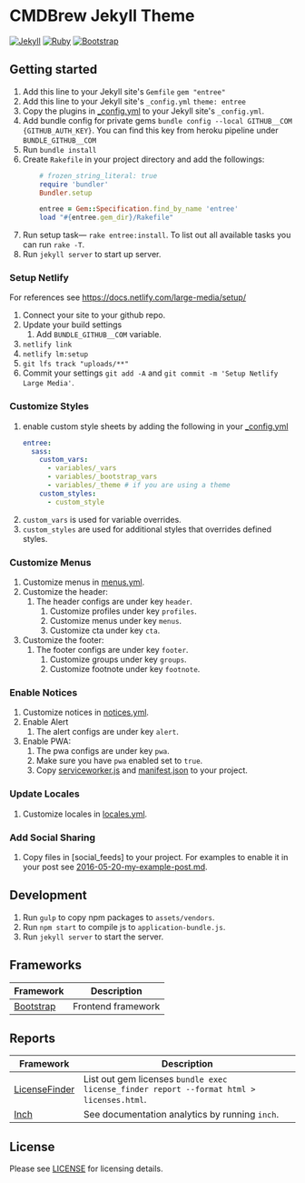 # CMDBrew Jekyll Theme
[![Jekyll](https://img.shields.io/badge/Jekyll-4.0-%23CB0000)](https://jekyllrb.com/news/2019/08/20/jekyll-4-0-0-released/)
[![Ruby](https://img.shields.io/badge/Ruby->2.3-%23CB0000)](https://www.ruby-lang.org/en/news/2015/12/25/ruby-2-3-0-released/)
[![Bootstrap](https://img.shields.io/badge/Bootstrap-4.3.1-563D7C)](https://getbootstrap.com/)

## Getting started
1. Add this line to your Jekyll site's `Gemfile` `gem "entree"`
1. Add this line to your Jekyll site's `_config.yml` `theme: entree`
1. Copy the plugins in [_config.yml](_config.yml) to your Jekyll site's `_config.yml`.
1. Add bundle config for private gems `bundle config --local GITHUB__COM {GITHUB_AUTH_KEY}`. You can find this key from heroku pipeline under `BUNDLE_GITHUB__COM`
1. Run `bundle install`
1. Create `Rakefile` in your project directory and add the followings:
    ```ruby
        # frozen_string_literal: true
        require 'bundler'
        Bundler.setup

        entree = Gem::Specification.find_by_name 'entree'
        load "#{entree.gem_dir}/Rakefile"
    ```
1. Run setup task— `rake entree:install`. To list out all available tasks you can run `rake -T`.
1. Run `jekyll server` to start up server.

### Setup Netlify
For references see https://docs.netlify.com/large-media/setup/

1. Connect your site to your github repo.
1. Update your build settings
    1. Add `BUNDLE_GITHUB__COM` variable.
1. `netlify link`
1. `netlify lm:setup`
1. `git lfs track "uploads/**"`
1. Commit your settings `git add -A` and `git commit -m 'Setup Netlify Large Media'`.

### Customize Styles
1. enable custom style sheets by adding the following in your [_config.yml](_config.yml)
    ```yaml
    entree:
      sass:
        custom_vars:
          - variables/_vars
          - variables/_bootstrap_vars
          - variables/_theme # if you are using a theme
        custom_styles:
          - custom_style
    ```
1. `custom_vars` is used for variable overrides.
1. `custom_styles` are used for additional styles that overrides defined styles.

### Customize Menus
1. Customize menus in [menus.yml](_data/menus.yml).
1. Customize the header:
    1. The header configs are under key `header`.
        1. Customize profiles under key `profiles`.
        1. Customize menus under key `menus`.
        1. Customize cta under key `cta`.
1. Customize the footer:
    1. The footer configs are under key `footer`.
        1. Customize groups under key `groups`.
        1. Customize footnote under key `footnote`.

### Enable Notices
1. Customize notices in [notices.yml](_data/notices.yml).
1. Enable Alert
    1. The alert configs are under key `alert`.
1. Enable PWA:
    1. The pwa configs are under key `pwa`.
    1. Make sure you have `pwa` enabled set to `true`.
    1. Copy [serviceworker.js](serviceworker.js) and [manifest.json](manifest.json) to your project.

### Update Locales
1. Customize locales in [locales.yml](_data/locales.yml).

### Add Social Sharing
1. Copy files in [social_feeds] to your project. For examples to enable it in your post see [2016-05-20-my-example-post.md](_posts/2016-05-20-my-example-post.md).

## Development
1. Run `gulp` to copy npm packages to `assets/vendors`.
1. Run `npm start` to compile js to `application-bundle.js`.
1. Run `jekyll server` to start the server.

## Frameworks
Framework       | Description
----------------| -----------
[Bootstrap]     | Frontend framework

## Reports
Framework       | Description
----------------| -----------
[LicenseFinder] | List out gem licenses `bundle exec license_finder report --format html > licenses.html`.
[Inch]          | See documentation analytics by running `inch`.

[Bootstrap]: https://img.shields.io/badge/Bootstrap-4.3.1-563D7C
[LicenseFinder]: https://github.com/pivotal/LicenseFinder
[Inch]: https://github.com/rrrene/inch

## License
Please see [LICENSE](LICENSE) for licensing details.

